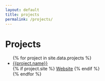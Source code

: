 ```yaml
---
layout: default
title: projects
permalink: /projects/
---
```


<h1>Projects</h1>

<ul>	
{% for project in site.data.projects %}
	<li>
		<a href="{{project.link}}">
			{{project.name}}
		</a>
		<br>
		{% if project.site %}
			<a href="{{project.site}}">Website</a>
		{% endif %}
	</li>
{% endfor %}
</ul>